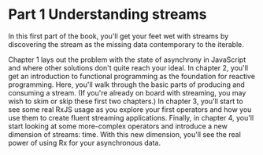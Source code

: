 # Part 1 Understanding streams

In this first part of the book, you'll get your feet wet with streams by discovering the stream as the missing data contemporary to the iterable. 

Chapter 1 lays out the problem with the state of asynchrony in JavaScript and where other solutions don't quite reach your ideal. In chapter 2, you'll get an introduction to functional programming as the foundation for reactive programming. Here, you'll walk through the basic parts of producing and consuming a stream. (If you're already on board with streaming, you may wish to skim or skip these first two chapters.) In chapter 3, you'll start to see some real RxJS usage as you explore your first operators and how you use them to create fluent streaming applications. Finally, in chapter 4, you'll start looking at some more-complex operators and introduce a new dimension of streams: time. With this new dimension, you'll see the real power of using Rx for your asynchronous data.

